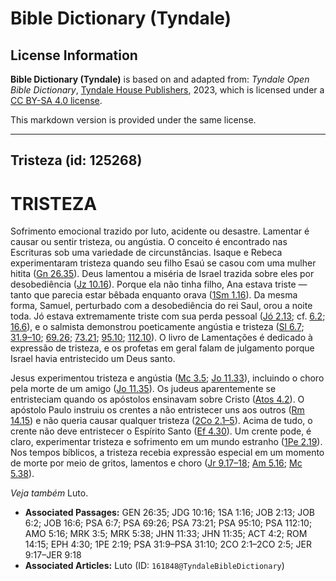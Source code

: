 # Bible Dictionary (Tyndale)

## License Information

**Bible Dictionary (Tyndale)** is based on and adapted from: _Tyndale Open Bible Dictionary_, [Tyndale House Publishers](https://tyndaleopenresources.com/), 2023, which is licensed under a [CC BY-SA 4.0 license](https://creativecommons.org/licenses/by-sa/4.0/legalcode.en).

This markdown version is provided under the same license.



--------------------------------

## Tristeza (id: 125268)

TRISTEZA
========

Sofrimento emocional trazido por luto, acidente ou desastre. Lamentar é causar ou sentir tristeza, ou angústia. O conceito é encontrado nas Escrituras sob uma variedade de circunstâncias. Isaque e Rebeca experimentaram tristeza quando seu filho Esaú se casou com uma mulher hitita ([Gn 26\.35](https://ref.ly/Gen26:35)). Deus lamentou a miséria de Israel trazida sobre eles por desobediência ([Jz 10\.16](https://ref.ly/Judg10:16)). Porque ela não tinha filho, Ana estava triste — tanto que parecia estar bêbada enquanto orava ([1Sm 1\.16](https://ref.ly/1Sam1:16)). Da mesma forma, Samuel, perturbado com a desobediência do rei Saul, orou a noite toda. Jó estava extremamente triste com sua perda pessoal ([Jó 2\.13](https://ref.ly/Job2:13); cf. [6\.2](https://ref.ly/Job6:2); [16\.6](https://ref.ly/Job16:6)), e o salmista demonstrou poeticamente angústia e tristeza ([Sl 6\.7](https://ref.ly/Ps6:7); [31\.9–10](https://ref.ly/Ps31:9-Ps31:10); [69\.26](https://ref.ly/Ps69:26); [73\.21](https://ref.ly/Ps73:21); [95\.10](https://ref.ly/Ps95:10); [112\.10](https://ref.ly/Ps112:10)). O livro de Lamentações é dedicado à expressão de tristeza, e os profetas em geral falam de julgamento porque Israel havia entristecido um Deus santo.

Jesus experimentou tristeza e angústia ([Mc 3\.5](https://ref.ly/Mark3:5); [Jo 11\.33](https://ref.ly/John11:33)), incluindo o choro pela morte de um amigo ([Jo 11\.35](https://ref.ly/John11:35)). Os judeus aparentemente se entristeciam quando os apóstolos ensinavam sobre Cristo ([Atos 4\.2](https://ref.ly/Acts4:2)). O apóstolo Paulo instruiu os crentes a não entristecer uns aos outros ([Rm 14\.15](https://ref.ly/Rom14:15)) e não queria causar qualquer tristeza ([2Co 2\.1–5](https://ref.ly/2Cor2:1-2Cor2:5)). Acima de tudo, o crente não deve entristecer o Espírito Santo ([Ef 4\.30](https://ref.ly/Eph4:30)). Um crente pode, é claro, experimentar tristeza e sofrimento em um mundo estranho ([1Pe 2\.19](https://ref.ly/1Pet2:19)). Nos tempos bíblicos, a tristeza recebia expressão especial em um momento de morte por meio de gritos, lamentos e choro ([Jr 9\.17–18](https://ref.ly/Jer9:17-Jer9:18); [Am 5\.16](https://ref.ly/Amos5:16); [Mc 5\.38](https://ref.ly/Mark5:38)).

*Veja também* Luto.

* **Associated Passages:** GEN 26:35; JDG 10:16; 1SA 1:16; JOB 2:13; JOB 6:2; JOB 16:6; PSA 6:7; PSA 69:26; PSA 73:21; PSA 95:10; PSA 112:10; AMO 5:16; MRK 3:5; MRK 5:38; JHN 11:33; JHN 11:35; ACT 4:2; ROM 14:15; EPH 4:30; 1PE 2:19; PSA 31:9–PSA 31:10; 2CO 2:1–2CO 2:5; JER 9:17–JER 9:18
* **Associated Articles:** Luto (ID: `161848@TyndaleBibleDictionary`)

